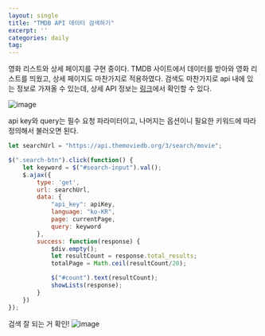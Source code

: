 ```yaml
---
layout: single
title: "TMDB API 데이터 검색하기"
excerpt: ''
categories: daily
tag: 
---
```


영화 리스트와 상세 페이지를 구현 중이다. TMDB 사이트에서 데이터를 받아와 영화 리스트를 띄웠고, 상세 페이지도 마찬가지로 적용하였다. 검색도 마찬가지로 api 내에 있는 정보로 가져올 수 있는데, 상세 API 정보는 [링크](https://developers.themoviedb.org/3/search/search-movies)에서 확인할 수 있다.

![image](https://user-images.githubusercontent.com/87356533/150640859-9fa74735-5f4d-44ba-bd36-85cb18e98755.png)

api key와 query는 필수 요청 파라미터이고, 나머지는 옵션이니 필요한 키워드에 따라 정의해서 불러오면 된다.

```js
let searchUrl = "https://api.themoviedb.org/3/search/movie";

$(".search-btn").click(function() {
    let keyword = $("#search-input").val();
    $.ajax({
        type: 'get',
        url: searchUrl,
        data: {
            "api_key": apiKey,
            language: "ko-KR",
            page: currentPage,
            query: keyword
        },
        success: function(response) {
            $div.empty();
            let resultCount = response.total_results;
            totalPage = Math.ceil(resultCount/20);

            $("#count").text(resultCount);
            showLists(response);
        }
    })
});
```

검색 잘 되는 거 확인! 
![image](https://user-images.githubusercontent.com/87356533/150639257-2f678c50-08ac-4074-b4a9-07c22146b7db.png)